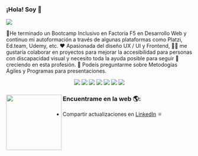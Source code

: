 ### ¡Hola! Soy 👋
<img src="https://user-images.githubusercontent.com/72191044/136032168-0ec89627-ce32-4fcc-895d-4b46df9c32b8.png">

🦉He terminado un Bootcamp Inclusivo en Factoría F5 en Desarrollo Web y continuo mi autoformación a través de algunas plataformas como Platzi, Ed.team, Udemy, etc. ❤️ Apasionada del diseño UX / UI y Frontend, 👩‍🦯 me gustaría colaborar en proyectos para mejorar la accesibilidad para personas con discapacidad visual y necesito toda la ayuda posible para seguir 🌱 creciendo en esta profesión.       💬 Podeís preguntarme sobre Metodogías Ágiles y Programas para presentaciones.

<div align="center">
  
![](https://img.shields.io/badge/-HTML-orange) ![](https://img.shields.io/badge/-CSS-blue) ![](https://img.shields.io/badge/-JavaScript-yellow) ![](https://img.shields.io/badge/-React-success) ![](https://img.shields.io/badge/-PHP-inactive) ![](https://img.shields.io/badge/-Laravel-red) ![](https://img.shields.io/badge/-Symfony-blueviolet)

</div>
  
### Encuentrame en la web 🌎: <img align="left" width="150" height="150" src="https://user-images.githubusercontent.com/72191044/136037986-66c6c10a-093a-4fad-9f06-7b0719769882.gif">
- Compartir actualizaciones en <a href="https://www.linkedin.com/in/olgapadillam/">LinkedIn</a> ⚛️
